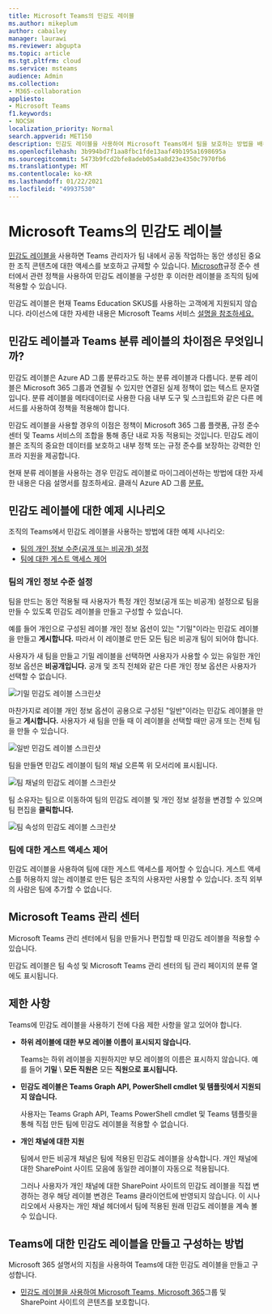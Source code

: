 ```yaml
---
title: Microsoft Teams의 민감도 레이블
ms.author: mikeplum
author: cabailey
manager: laurawi
ms.reviewer: abgupta
ms.topic: article
ms.tgt.pltfrm: cloud
ms.service: msteams
audience: Admin
ms.collection:
- M365-collaboration
appliesto:
- Microsoft Teams
f1.keywords:
- NOCSH
localization_priority: Normal
search.appverid: MET150
description: 민감도 레이블을 사용하여 Microsoft Teams에서 팀을 보호하는 방법을 배워야 합니다.
ms.openlocfilehash: 3b994bd7f1aa8fbc1fde13aaf49b195a1698695a
ms.sourcegitcommit: 5473b9fcd2bfe8adeb05a4a8d23e4350c7970fb6
ms.translationtype: MT
ms.contentlocale: ko-KR
ms.lasthandoff: 01/22/2021
ms.locfileid: "49937530"
---
```

# <a name="sensitivity-labels-for-microsoft-teams"></a>Microsoft Teams의 민감도 레이블

[민감도 레이블을](https://docs.microsoft.com/microsoft-365/compliance/sensitivity-labels) 사용하면 Teams 관리자가 팀 내에서 공동 작업하는 동안 생성된 중요한 조직 콘텐츠에 대한 액세스를 보호하고 규제할 수 있습니다. [Microsoft](https://docs.microsoft.com/microsoft-365/compliance/go-to-the-securitycompliance-center)규정 준수 센터에서 관련 정책을 사용하여 민감도 레이블을 구성한 후 이러한 레이블을 조직의 팀에 적용할 수 있습니다.

민감도 레이블은 현재 Teams Education SKUS를 사용하는 고객에게 지원되지 않습니다. 라이선스에 대한 자세한 내용은 Microsoft Teams 서비스 [설명을 참조하세요.](https://docs.microsoft.com/office365/servicedescriptions/teams-service-description)

## <a name="whats-the-difference-between-sensitivity-labels-and-teams-classification-labels"></a>민감도 레이블과 Teams 분류 레이블의 차이점은 무엇입니까?

민감도 레이블은 Azure AD 그룹 분류라고도 하는 분류 레이블과 다릅니다. 분류 레이블은 Microsoft 365 그룹과 연결될 수 있지만 연결된 실제 정책이 없는 텍스트 문자열입니다. 분류 레이블을 메타데이터로 사용한 다음 내부 도구 및 스크립트와 같은 다른 메서드를 사용하여 정책을 적용해야 합니다.

민감도 레이블을 사용할 경우의 이점은 정책이 Microsoft 365 그룹 플랫폼, 규정 준수 센터 및 Teams 서비스의 조합을 통해 종단 내로 자동 적용되는 것입니다. 민감도 레이블은 조직의 중요한 데이터를 보호하고 내부 정책 또는 규정 준수를 보장하는 강력한 인프라 지원을 제공합니다.

현재 분류 레이블을 사용하는 경우 민감도 레이블로 마이그레이션하는 방법에 대한 자세한 내용은 다음 설명서를 참조하세요. 클래식 Azure AD 그룹 [분류.](https://docs.microsoft.com/microsoft-365/compliance/sensitivity-labels-teams-groups-sites#classic-azure-ad-group-classification)

## <a name="example-scenarios-for-sensitivity-labels"></a>민감도 레이블에 대한 예제 시나리오

조직의 Teams에서 민감도 레이블을 사용하는 방법에 대한 예제 시나리오:

- [팀의 개인 정보 수준(공개 또는 비공개) 설정](#set-the-privacy-level-for-teams)
- [팀에 대한 게스트 액세스 제어](#control-guest-access-to-teams)

### <a name="set-the-privacy-level-for-teams"></a>팀의 개인 정보 수준 설정

팀을 만드는 동안 적용될 때 사용자가 특정 개인 정보(공개 또는 비공개) 설정으로 팀을 만들 수 있도록 민감도 레이블을 만들고 구성할 수 있습니다.

예를 들어 개인으로 구성된 레이블 개인 정보 옵션이 있는 "기밀"이라는 민감도 레이블을 만들고 **게시합니다.** 따라서 이 레이블로 만든 모든 팀은 비공개 팀이 되어야 합니다. 

사용자가 새 팀을 만들고 기밀  레이블을 선택하면 사용자가 사용할 수 있는 유일한 개인 정보 옵션은 **비공개입니다.** 공개 및 조직 전체와 같은 다른 개인 정보 옵션은 사용자가 선택할 수 없습니다.

![기밀 민감도 레이블 스크린샷](media/sensitivity-labels-confidential-example.png)

마찬가지로 레이블 개인 정보 옵션이 공용으로 구성된 "일반"이라는 민감도 레이블을 만들고 **게시합니다.** 사용자가 새 팀을 만들 때 이 레이블을 선택할 때만 공개 또는 전체 팀을 만들 수 있습니다.

![일반 민감도 레이블 스크린샷](media/sensitivity-labels-general-example.png)

팀을 만들면 민감도 레이블이 팀의 채널 오른쪽 위 모서리에 표시됩니다.

![팀 채널의 민감도 레이블 스크린샷](media/sensitivity-labels-channel.png)

팀 소유자는 팀으로 이동하여 팀의 민감도 레이블 및 개인 정보 설정을 변경할 수 있으며 팀 편집을 **클릭합니다.**

![팀 속성의 민감도 레이블 스크린샷](media/sensitivity-labels-edit-team.png)

### <a name="control-guest-access-to-teams"></a>팀에 대한 게스트 액세스 제어

민감도 레이블을 사용하여 팀에 대한 게스트 액세스를 제어할 수 있습니다. 게스트 액세스를 허용하지 않는 레이블로 만든 팀은 조직의 사용자만 사용할 수 있습니다. 조직 외부의 사람은 팀에 추가할 수 없습니다.

## <a name="microsoft-teams-admin-center"></a>Microsoft Teams 관리 센터

Microsoft Teams 관리 센터에서 팀을 만들거나 편집할 때 민감도 레이블을 적용할 수 있습니다. 

민감도 레이블은 팀 속성 및 Microsoft  Teams 관리  센터의 팀 관리 페이지의 분류 열에도 표시됩니다.

## <a name="limitations"></a>제한 사항

Teams에 민감도 레이블을 사용하기 전에 다음 제한 사항을 알고 있어야 합니다.

- **하위 레이블에 대한 부모 레이블 이름이 표시되지 않습니다.**
    
    Teams는 하위 레이블을 지원하지만 부모 레이블의 이름은 표시하지 않습니다. 예를 들어 **기밀** \\ **모든 직원은** 모든 **직원으로 표시됩니다.**

- **민감도 레이블은 Teams Graph API, PowerShell cmdlet 및 템플릿에서 지원되지 않습니다.**
    
    사용자는 Teams Graph API, Teams PowerShell cmdlet 및 Teams 템플릿을 통해 직접 만든 팀에 민감도 레이블을 적용할 수 없습니다.

- **개인 채널에 대한 지원**
    
    팀에서 만든 비공개 채널은 팀에 적용된 민감도 레이블을 상속합니다. 개인 채널에 대한 SharePoint 사이트 모음에 동일한 레이블이 자동으로 적용됩니다.
    
    그러나 사용자가 개인 채널에 대한 SharePoint 사이트의 민감도 레이블을 직접 변경하는 경우 해당 레이블 변경은 Teams 클라이언트에 반영되지 않습니다. 이 시나리오에서 사용자는 개인 채널 헤더에서 팀에 적용된 원래 민감도 레이블을 계속 볼 수 있습니다.

## <a name="how-to-create-and-configure-sensitivity-labels-for-teams"></a>Teams에 대한 민감도 레이블을 만들고 구성하는 방법

Microsoft 365 설명서의 지침을 사용하여 Teams에 대한 민감도 레이블을 만들고 구성합니다. 

- [민감도 레이블을 사용하여 Microsoft Teams, Microsoft 365](https://docs.microsoft.com/microsoft-365/compliance/sensitivity-labels-teams-groups-sites)그룹 및 SharePoint 사이트의 콘텐츠를 보호합니다.
